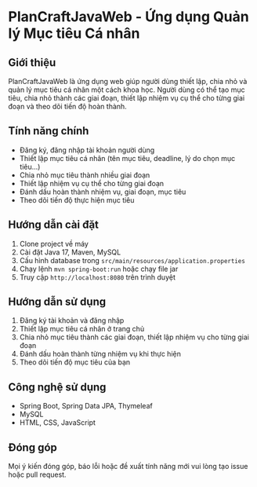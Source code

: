 # PlanCraftJavaWeb - Ứng dụng Quản lý Mục tiêu Cá nhân

## Giới thiệu
PlanCraftJavaWeb là ứng dụng web giúp người dùng thiết lập, chia nhỏ và quản lý mục tiêu cá nhân một cách khoa học. Người dùng có thể tạo mục tiêu, chia nhỏ thành các giai đoạn, thiết lập nhiệm vụ cụ thể cho từng giai đoạn và theo dõi tiến độ hoàn thành.

## Tính năng chính
- Đăng ký, đăng nhập tài khoản người dùng
- Thiết lập mục tiêu cá nhân (tên mục tiêu, deadline, lý do chọn mục tiêu...)
- Chia nhỏ mục tiêu thành nhiều giai đoạn
- Thiết lập nhiệm vụ cụ thể cho từng giai đoạn
- Đánh dấu hoàn thành nhiệm vụ, giai đoạn, mục tiêu
- Theo dõi tiến độ thực hiện mục tiêu

## Hướng dẫn cài đặt
1. Clone project về máy
2. Cài đặt Java 17, Maven, MySQL
3. Cấu hình database trong `src/main/resources/application.properties`
4. Chạy lệnh `mvn spring-boot:run` hoặc chạy file jar
5. Truy cập `http://localhost:8080` trên trình duyệt

## Hướng dẫn sử dụng
1. Đăng ký tài khoản và đăng nhập
2. Thiết lập mục tiêu cá nhân ở trang chủ
3. Chia nhỏ mục tiêu thành các giai đoạn, thiết lập nhiệm vụ cho từng giai đoạn
4. Đánh dấu hoàn thành từng nhiệm vụ khi thực hiện
5. Theo dõi tiến độ mục tiêu của bạn

## Công nghệ sử dụng
- Spring Boot, Spring Data JPA, Thymeleaf
- MySQL
- HTML, CSS, JavaScript

## Đóng góp
Mọi ý kiến đóng góp, báo lỗi hoặc đề xuất tính năng mới vui lòng tạo issue hoặc pull request. 